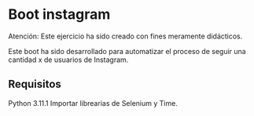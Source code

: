 # Boot instagram

Atención: Este ejercicio ha sido creado con fines meramente didácticos.

Este boot ha sido desarrollado para automatizar el proceso de seguir una cantidad x de usuarios de Instagram.

## Requisitos

Python 3.11.1
Importar librearias de Selenium y Time.


